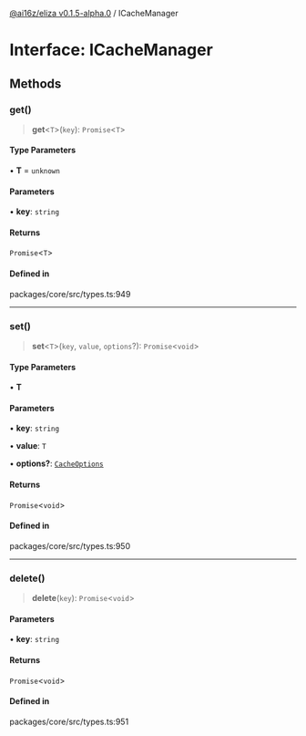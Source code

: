 [@ai16z/eliza v0.1.5-alpha.0](../index.md) / ICacheManager

# Interface: ICacheManager

## Methods

### get()

> **get**\<`T`\>(`key`): `Promise`\<`T`\>

#### Type Parameters

• **T** = `unknown`

#### Parameters

• **key**: `string`

#### Returns

`Promise`\<`T`\>

#### Defined in

packages/core/src/types.ts:949

***

### set()

> **set**\<`T`\>(`key`, `value`, `options`?): `Promise`\<`void`\>

#### Type Parameters

• **T**

#### Parameters

• **key**: `string`

• **value**: `T`

• **options?**: [`CacheOptions`](../type-aliases/CacheOptions.md)

#### Returns

`Promise`\<`void`\>

#### Defined in

packages/core/src/types.ts:950

***

### delete()

> **delete**(`key`): `Promise`\<`void`\>

#### Parameters

• **key**: `string`

#### Returns

`Promise`\<`void`\>

#### Defined in

packages/core/src/types.ts:951
